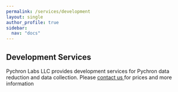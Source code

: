 ```yaml
---
permalink: /services/development
layout: single
author_profile: true
sidebar:
  nav: "docs"
---
```




Development Services
--------------------

Pychron Labs LLC provides development services for Pychron data reduction and data collection. Please [contact us
](/contact/) for prices and more information

